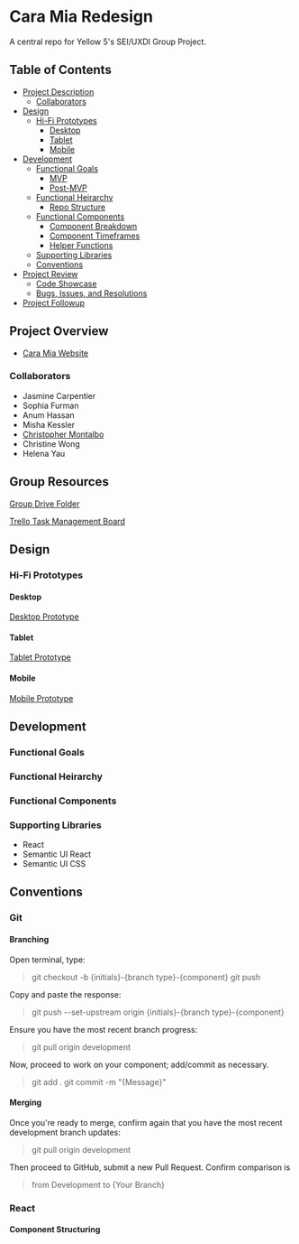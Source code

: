 # Cara Mia Redesign

A central repo for Yellow 5's SEI/UXDI Group Project.

## Table of Contents

- [Project Description](#project-description)
  - [Collaborators](#collaborators)
- [Design](#design)
  - [Hi-Fi Prototypes](#hi-fi-prototypes)
    - [Desktop](#desktop)
    - [Tablet](#tablet)
    - [Mobile](#mobile)
- [Development](#development)
  - [Functional Goals](#functional-goals)
    - [MVP](#mvp)
    - [Post-MVP](#post-mvp)
  - [Functional Heirarchy](#functional-heirarchy)
    - [Repo Structure](#repo-structure)
  - [Functional Components](#functional-components)
    - [Component Breakdown](#component-breakdown)
    - [Component Timeframes](#component-timeframes)
    - [Helper Functions](#helper-functions)
  - [Supporting Libraries](#supporting-libraries)
  - [Conventions](#conventions)
- [Project Review](#project-review)
  - [Code Showcase](#code-showcase)
  - [Bugs, Issues, and Resolutions](#issues-&-resolutions)
- [Project Followup](#project-followup)

## Project Overview

* [Cara Mia Website](http://queensvillage.caramiarestaurant.com/)

### Collaborators
* Jasmine Carpentier
* Sophia Furman
* Anum Hassan
* Misha Kessler
* [Christopher Montalbo](https://github.com/Montyrivers)
* Christine Wong
* Helena Yau

## Group Resources

[Group Drive Folder](https://drive.google.com/drive/folders/1gayygj3YnICzn9SYZBJ7BG1EuYEcVscr)

[Trello Task Management Board](https://trello.com/invite/b/U6agF1Ji/fa54cb61249d72bafbc8191c94cf5f56/cara-mia-user-stories)


## Design 


### Hi-Fi Prototypes

#### Desktop
[Desktop Prototype](https://projects.invisionapp.com/share/35T4VR2TNSX)

#### Tablet
[Tablet Prototype](https://projects.invisionapp.com/share/DHT4VOL7UYQ)

#### Mobile
[Mobile Prototype](https://projects.invisionapp.com/share/7PT4T3FG3H9#/screens)


## Development

### Functional Goals

### Functional Heirarchy

### Functional Components

### Supporting Libraries

* React
* Semantic UI React
* Semantic UI CSS 
 

## Conventions

### Git

#### Branching

Open terminal, type:
> git checkout -b {initials}-{branch type}-{component}
> git push

Copy and paste the response:
> git push --set-upstream origin {initials}-{branch type}-{component}

Ensure you have the most recent branch progress:
> git pull origin development

Now, proceed to work on your component; add/commit as necessary.
> git add .
> git commit -m "{Message}"

#### Merging

Once you're ready to merge, confirm again that you have the most recent development branch updates:
> git pull origin development

Then proceed to GitHub, submit a new Pull Request. Confirm comparison is 
> from Development to {Your Branch}

### React

#### Component Structuring

<div className="header">
  <div className="secondary-nav">

  </div>
  <div className="primary-nav">

  </div>
</div>